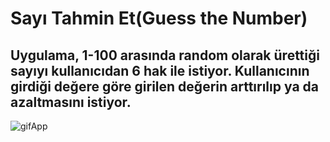 # Sayı Tahmin Et(Guess the Number)

## Uygulama, 1-100 arasında random olarak ürettiği sayıyı kullanıcıdan 6 hak ile istiyor. Kullanıcının girdiği değere göre girilen değerin arttırılıp ya da azaltmasını istiyor.

![gifApp](https://user-images.githubusercontent.com/35850792/179397735-7b93e4d9-25ce-4983-98bf-8413cd71e389.gif)
